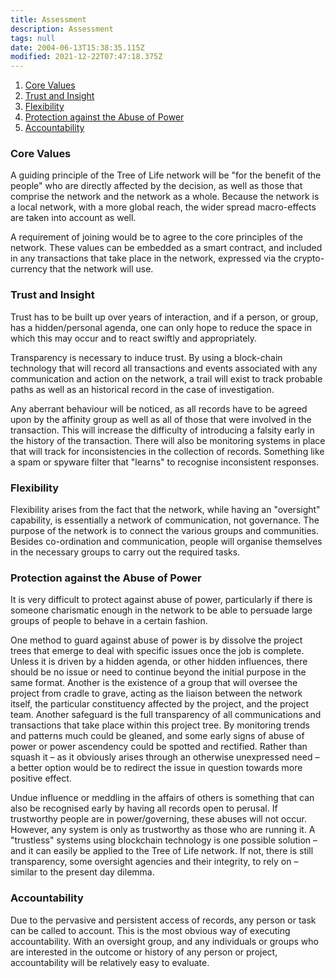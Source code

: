 ```yaml
---
title: Assessment
description: Assessment
tags: null
date: 2004-06-13T15:38:35.115Z
modified: 2021-12-22T07:47:18.375Z
---
```


1. [Core Values](#core-values)
2. [Trust and Insight](#trust-and-insight)
3. [Flexibility](#flexibility)
4. [Protection against the Abuse of Power](#protection-against-the-abuse-of-power)
5. [Accountability](#accountability)

### Core Values

A guiding principle of the Tree of Life network will be "for the benefit of the people" who are directly affected by the decision, as well as those that comprise the network and the network as a whole. Because the network is a local network, with a more global reach, the wider spread macro-effects are taken into account as well.

A requirement of joining would be to agree to the core principles of the network. These values can be embedded as a smart contract, and included in any transactions that take place in the network, expressed via the crypto-currency that the network will use.

### Trust and Insight

Trust has to be built up over years of interaction, and if a person, or group, has a hidden/personal agenda, one can only hope to reduce the space in which this may occur and to react swiftly and appropriately.

Transparency is necessary to induce trust. By using a block-chain technology that will record all transactions and events associated with any communication and action on the network, a trail will exist to track probable paths as well as an historical record in the case of investigation.

Any aberrant behaviour will be noticed, as all records have to be agreed upon by the affinity group as well as all of those that were involved in the transaction. This will increase the difficulty of introducing a falsity early in the history of the transaction. There will also be monitoring systems in place that will track for inconsistencies in the collection of records. Something like a spam or spyware filter that "learns" to recognise inconsistent responses.

### Flexibility

Flexibility arises from the fact that the network, while having an "oversight" capability, is essentially a network of communication, not governance. The purpose of the network is to connect the various groups and communities. Besides co-ordination and communication, people will organise themselves in the necessary groups to carry out the required tasks.

### Protection against the Abuse of Power

It is very difficult to protect against abuse of power, particularly if there is someone charismatic enough in the network to be able to persuade large groups of people to behave in a certain fashion.

One method to guard against abuse of power is by dissolve the project trees that emerge to deal with specific issues once the job is complete. Unless it is driven by a hidden agenda, or other hidden influences, there should be no issue or need to continue beyond the initial purpose in the same format. Another is the existence of a group that will oversee the project from cradle to grave, acting as the liaison between the network itself, the particular constituency affected by the project, and the project team.
Another safeguard is the full transparency of all communications and transactions that take place within this project tree. By monitoring trends and patterns much could be gleaned, and some early signs of abuse of power or power ascendency could be spotted and rectified. Rather than squash it – as it obviously arises through an otherwise unexpressed need – a better option would be to redirect the issue in question towards more positive effect.

Undue influence or meddling in the affairs of others is something that can also be recognised early by having all records open to perusal. If trustworthy people are in power/governing, these abuses will not occur. However, any system is only as trustworthy as those who are running it. A "trustless" systems using blockchain technology is one possible solution – and it can easily be applied to the Tree of Life network. If not, there is still transparency, some oversight agencies and their integrity, to rely on – similar to the present day dilemma.

### Accountability

Due to the pervasive and persistent access of records, any person or task can be called to account. This is the most obvious way of executing accountability. With an oversight group, and any individuals or groups who are interested in the outcome or history of any person or project, accountability will be relatively easy to evaluate.

